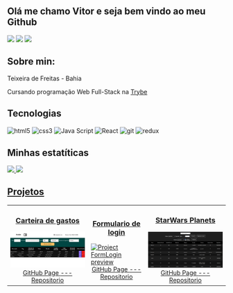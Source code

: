 ## Olá me chamo Vitor e seja bem vindo ao meu Github

<div>
    <a href="https://instagram.com/vitosoaresp" target="_blank" ><img src="https://img.shields.io/badge/-Instagram-%23E4405F?style=for-the-badge&logo=instagram&logoColor=white" target="_blank" ></a>
    <a href = "mailto:pereiravitor1218@gmail.com"><img src="https://img.shields.io/badge/Gmail-D14836?style=for-the-badge&logo=gmail&logoColor=white" target="_blank"></a>
    <a href="https://www.linkedin.com/in/vitorsoaresp/" target="_blank"><img src="https://img.shields.io/badge/-LinkedIn-%230077B5?style=for-the-badge&logo=linkedin&logoColor=white" target="_blank"></a>   
</div>

## Sobre min:

Teixeira de Freitas - Bahia 

Cursando programação Web Full-Stack na [Trybe](https://www.betrybe.com/)

## Tecnologias
<div style="display: inline_block">
    <img align="center" alt="html5" src="https://img.shields.io/badge/HTML5-E34F26?style=for-the-badge&logo=html5&logoColor=white">
    <img align="center" alt="css3" src="https://img.shields.io/badge/CSS3-1572B6?style=for-the-badge&logo=css3&logoColor=white">
    <img align="center" alt="Java Script" src="https://img.shields.io/badge/JavaScript-F7DF1E?style=for-the-badge&logo=javascript&logoColor=black">
    <img align="center" alt="React" src="https://camo.githubusercontent.com/268ac512e333b69600eb9773a8f80b7a251f4d6149642a50a551d4798183d621/68747470733a2f2f696d672e736869656c64732e696f2f62616467652f52656163742d3230323332413f7374796c653d666f722d7468652d6261646765266c6f676f3d7265616374266c6f676f436f6c6f723d363144414642" />
    <img align="center" alt="git" src="https://img.shields.io/badge/GIT-E44C30?style=for-the-badge&logo=git&logoColor=white" />
    <img align="center" alt="redux" src="https://img.shields.io/badge/Redux-593D88?style=for-the-badge&logo=redux&logoColor=white" />
</div>

## Minhas estatíticas 
<div>
<a href="https://github.com/Vitosoaresp">
<img height="180em" src="https://github-readme-stats.vercel.app/api/top-langs/?username=Vitosoaresp&layout=compact&langs_count=7&theme=dracula"/>
<img height="180em" src="https://github-readme-stats.vercel.app/api?username=Vitosoaresp&show_icons=true&theme=dracula&include_all_commits=true&count_private=true"/>
</div>
    
## Projetos 
 <table>
 <tr>
    <td align="top">
      <h3 align="center">Carteira de gastos</h3>
      <a href="https://vitosoaresp.github.io/expensesRecord/"><img width=400px src="https://github.com/Vitosoaresp/expensesRecord/raw/vitor-soares-trybewallet/wallet.png" alt="Project expenses preview" /></a>
        <div align="center">
          <a href="https://vitosoaresp.github.io/expensesRecord/">GitHub Page</a>
            <span>---</span>
          <a href="https://github.com/Vitosoaresp/expensesRecord">Repositorio</a>
        </div>
    </td>
     <td align="top">
      <h3 align="center">Formulario de login</h3>
      <a href="https://github.com/Vitosoaresp/LoginForm"><img width=400px src="https://user-images.githubusercontent.com/23152592/171972396-43274cea-760e-424d-9319-2407208f9a8f.png" alt="Project FormLogin preview" /></a>
        <div align="center">
          <a href="https://vitosoaresp.github.io/LoginForm/">GitHub Page</a>
            <span>---</span>
          <a href="https://github.com/Vitosoaresp/LoginForm">Repositorio</a>
        </div>
    </td>
     <td align="top">
      <h3 align="center">StarWars Planets</h3>
      <a href="https://github.com/Vitosoaresp/starwars-planets"><img width=400px src="https://github.com/Vitosoaresp/starwars-planets/raw/main/starwars.png" alt="Project StarWars Planets preview" /></a>
        <div align="center">
          <a href="https://vitosoaresp.github.io/starwars-planets/">GitHub Page</a>
            <span>---</span>
          <a href="https://github.com/Vitosoaresp/starwars-planets">Repositorio</a>
        </div>
    </td>
 </tr>

  
<!---
Vitosoaresp/Vitosoaresp is a ✨ special ✨ repository because its `README.md` (this file) appears on your GitHub profile.
You can click the Preview link to take a look at your changes.
--->
